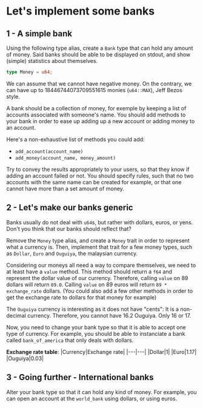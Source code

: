 # Let's implement some banks

## 1 - A simple bank

Using the following type alias, create a `Bank` type that can hold any amount of money.
Said banks should be able to be displayed on stdout, and show (simple) statistics about
themselves.

```rust
type Money = u64;
```

We can assume that we cannot have negative money. On the contrary, we can have up to
18446744073709551615 monies (`u64::MAX`), Jeff Bezos style.

A bank should be a collection of money, for exemple by keeping a list of accounts associated
with someone's name. You should add methods to your bank in order to ease up adding up
a new account or adding money to an account.

Here's a non-exhaustive list of methods you could add:

- `add_account(account_name)`
- `add_money(account_name, money_amount)`

Try to convey the results appropriately to your users, so that they know if adding an
account failed or not. You should specify rules, such that no two accounts with the same
name can be created for example, or that one cannot have more than a set amount of money.

## 2 - Let's make our banks generic

Banks usually do not deal with `u64`s, but rather with dollars, euros, or yens. Don't you
think that our banks should reflect that?

Remove the `Money` type alias, and create a `Money` trait in order to represent what a
currency is. Then, implement that trait for a few money types, such as `Dollar`, `Euro`
and `Ouguiya`, the malaysian currency.

Considering our moneys all need a way to compare themselves, we need to at least have a
`value` method. This method should return a `f64` and represent the dollar value of our
currency. Therefore, calling `value` on 89 dollars will return `89.0`. Calling `value` on
89 euros will return `89 * exchange_rate` dollars. (You could also add a few other methods
in order to get the exchange rate to dollars for that money for example)

The `Ouguiya` currency is interesting as it does not have "cents": It is a non-decimal
currency. Therefore, you cannot have 16.2 Ouguiya. Only 16 or 17.

Now, you need to change your bank type so that it is able to accept one type of currency.
For example, you should be able to instanciate a bank called `bank_of_america` that only
deals with dollars.

__Exchange rate table__:
|Currency|Exchange rate|
|---|---|
|Dollar|1|
|Euro|1.17|
|Ouguiya|0.03|

## 3 - Going further - International banks

Alter your bank type so that it can hold any kind of money. For example, you can open an
account at the `world_bank` using dollars, or using euros.
